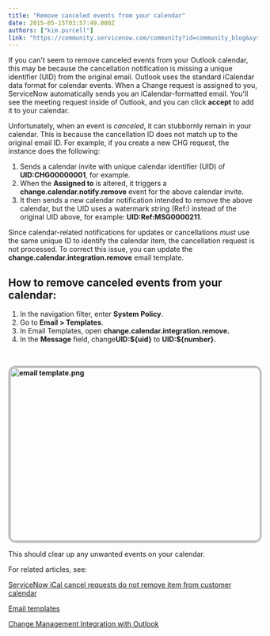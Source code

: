 ```yaml
---
title: "Remove canceled events from your calendar"
date: 2015-05-15T03:57:49.000Z
authors: ["kim.purcell"]
link: "https://community.servicenow.com/community?id=community_blog&sys_id=4c0ee62ddbd0dbc01dcaf3231f9619e9"
---
```

<p>If you can't seem to remove canceled events from your Outlook calendar, this may be because the cancellation notification is missing a unique identifier (UID) from the original email. Outlook uses the standard iCalendar data format for calendar events. When a Change request is assigned to you, ServiceNow automatically sends you an iCalendar-formatted email. You'll see the meeting request inside of Outlook, and you can click <strong>accept</strong> to add it to your calendar.</p><p></p><p>Unfortunately, when an event is <em>canceled</em>, it can stubbornly remain in your calendar. This is because the cancellation ID does not match up to the original email ID. For example, if you create a new CHG request, the instance does the following:</p><ol><li>Sends a calendar invite with unique calendar identifier (UID) of <strong>UID:CHG00000001</strong>, for example.</li><li>When the <strong>Assigned to</strong> is altered, it triggers a <strong>change.calendar.notify.remove</strong> event for the above calendar invite.</li><li>It then sends a new calendar notification intended to remove the above calendar, but the UID uses a watermark string (Ref:) instead of the original UID above, for example: <strong>UID:Ref:MSG0000211</strong>.</li></ol><p></p><p>Since calendar-related notifications for updates or cancellations <em>must</em> use the same unique ID to identify the calendar item, the cancellation request is not processed. To correct this issue, you can update the <strong>change.calendar.integration.remove</strong> email template.</p><p></p><h2>How to remove canceled events from your calendar:</h2><ol><li>In the navigation filter, enter <strong>System Policy</strong>.</li><li>Go to <strong>Email &gt; Templates</strong>.</li><li>In Email Templates, open <strong>change.calendar.integration.remove. </strong></li><li>In the <strong>Message</strong> field, change<strong>UID:${uid}</strong> to <strong>UID:${number}</strong><strong>.</strong></li></ol><p><strong><br/></strong></p><p><strong><img   alt="email template.png" class="image-0 jive-image" src="ec15b80adb9c57049c9ffb651f9619e9.iix" style="height: 350px; width: 620px; display: block; margin-left: auto; margin-right: auto; border: #BDBDBD 4px solid; border-radius: 15px;"/></strong></p><p></p><p>This should clear up any unwanted events on your calendar.</p><p></p><p>For related articles, see:</p><p><a title="i.service-now.com/kb_view.do?sysparm_article=KB0549514" href="https://hi.service-now.com/kb_view.do?sysparm_article=KB0549514">ServiceNow iCal cancel requests do not remove item from customer calendar</a></p><p><a title="ki.servicenow.com/index.php?title=Email_Templates#gsc.tab=0" href="http://wiki.servicenow.com/index.php?title=Email_Templates#gsc.tab=0">Email templates</a></p><p><a title="ki.servicenow.com/index.php?title=Change_Management_Integration_with_Outlook#gsc.tab=0" href="http://wiki.servicenow.com/index.php?title=Change_Management_Integration_with_Outlook#gsc.tab=0">Change Management Integration with Outlook</a></p>